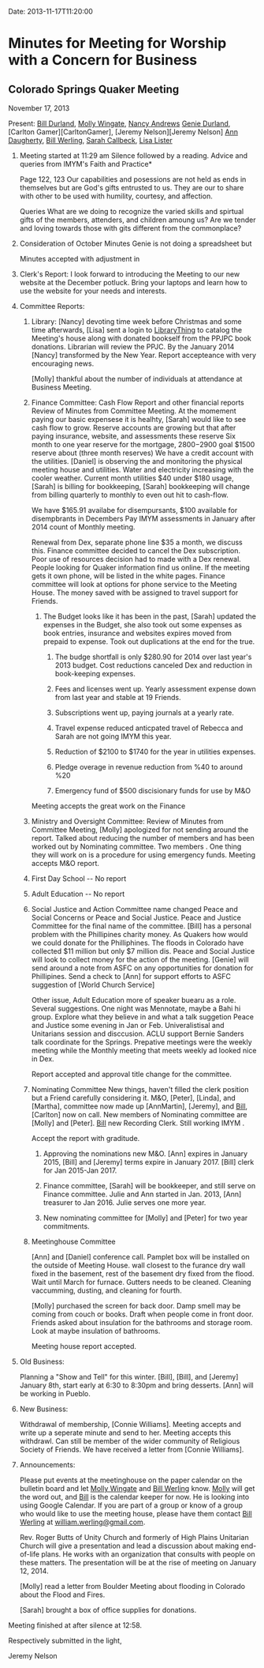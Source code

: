 Date: 2013-11-17T11:20:00

[AnnDaugherty]: /Friends/AnnDaugherty
[BillDurland]: /Friends/BillDurland
[BillWerling]: /Friends/BillWerling
[GenieDurland]: /Friends/GenieDurland
[JeremyNelson]: /Friends/JeremyNelson
[LisaLister]: /Friends/LisaLister
[MollyWingate]: /Friends/MollyWingate
[NancyAndrews]: /Friends/NancyAndrews
[SarahCallbeck]: /Friends/SarahCallbeck

# Minutes for Meeting for Worship with a Concern for Business
## Colorado Springs Quaker Meeting
November 17, 2013

Present: [Bill Durland][BillDurland], [Molly Wingate][MollyWingate], [Nancy Andrews][NancyAndrews]
[Genie Durland][GenieDurland], [Carlton Gamer][CarltonGamer], [Jeremy Nelson][Jeremy Nelson]
[Ann Daugherty][AnnDaugherty], [Bill Werling][BillWerling], [Sarah Callbeck][SarahCallbeck],
[Lisa Lister][LisaLister]

1.  Meeting started at 11:29 am Silence followed by a reading. Advice and queries from IMYM's 
    Faith and Practice*

    Page 122, 123
    Our capabilities and posessions are not held as ends in themselves but are God's gifts entrusted to
    us. They are our to share with other to be used with humility, courtesy, and affection.

    Queries
    What are we doing to recognize the varied skills and spirtual gifts of the members, attenders, and 
    children amoung us? Are we tender and loving towards those with gits different from the 
    commonplace?
    
 

2.  Consideration of October Minutes
    Genie is not doing a spreadsheet but 

    Minutes accepted with adjustment in 

3.  Clerk's Report:  I look forward to introducing the Meeting to our new 
    website at the December potluck. Bring your laptops and learn how to 
    use the website for your needs and interests.

4.  Committee Reports:

    1.  Library: 
        [Nancy] devoting time week before Christmas and some time afterwards, [Lisa] sent 
        a login to [LibraryThing]() to catalog the Meeting's house along with donated 
        bookself from the PPJPC book donations. Librarian will review the PPJC. By the January
        2014 [Nancy] transformed by the New Year. Report accepteance with very encouraging 
        news.

        [Molly] thankful about the number of individuals at attendance at Business Meeting.

    1.  Finance Committee: Cash Flow Report and other financial reports
        Review of Minutes from Committee Meeting. At the momement paying our basic 
        expensese it is healhty, [Sarah] would like to see cash flow to grow. Reserve accounts are
        growing but that after paying insurance, website, and assessments these reserve 
        Six month to one year reserve for the mortgage, $2800-$2900 goal $1500 reserve about (three
        month reserves) We have a credit account with the utilities. [Daniel] is observing the 
        and monitoring the physical meeting house and utilities. Water and electricity increasing with 
        the cooler weather. Current month utilities $40 under $180 usage, [Sarah] is billing for 
        bookkeeping, [Sarah] bookkeeping will change from billing quarterly to monthly to even out 
        hit to cash-flow. 

        We have $165.91 availabe for disempursants, $100 available for disempbrants in Decembers
        Pay IMYM assessments in January after 2014 count of Monthly meeting. 

        Renewal from Dex, separate phone line $35 a month, we discuss this. Finance committee decided to 
        cancel the Dex subscription. Poor use of resources decision had to made with a Dex renewal.
        People looking for Quaker information find us online. If the meeting gets it own phone, will be listed
        in the white pages. Finance committee will look at options for phone service to the Meeting House.
        The money saved with be assigned to travel support for Friends. 

        1.  The Budget looks like it has been in the past, [Sarah] updated the expenses in the Budget, she
            also took out some expenses as book entries, insurance and websites expires moved from prepaid to 
            expense. Took out duplications at the end for the true. 

            1.  The budge shortfall is only $280.90 for 2014 over last year's 2013 budget. 
                Cost reductions canceled Dex and reduction in book-keeping expenses.
            
            1.  Fees and licenses went up. Yearly assessment expense down from last year and stable at 19 Friends.
            
            1.  Subscriptions went up, paying journals at a yearly rate. 

            1.  Travel expense reduced anticpated travel of Rebecca and Sarah are not going IMYM this year.     

            1.  Reduction of $2100 to $1740 for the year in utilities expenses.
            
            1.  Pledge overage in revenue reduction from %40 to around %20
  
            1.  Emergency fund of $500 discisionary funds for use by M&O 

         Meeting accepts the great work on the Finance 
            
    1.  Ministry and Oversight Committee: Review of Minutes from Committee Meeting, [Molly] apologized
        for not sending around the report. Talked about reducing the number of members and has been worked
        out by Nominating committee. Two members . One thing they will work on is a procedure for using 
        emergency funds. Meeting accepts M&O report.

    1.  First Day School -- No report

    1.  Adult Education -- No report 
	
    1.  Social Justice and Action Committee name changed Peace and Social Concerns or Peace and Social Justice. 
        Peace and Justice Committee for the final name of the committee. [Bill] has a personal problem with the 
        Phillipines charity money. As Quakers how would we could donate for the Philliphines.  The floods in 
        Colorado have collected $11 million but only $7 million dis.  Peace and Social Justice will look to collect
        money for the action of the meeting. [Genie] will send around a note from ASFC on any opportunities for 
        donation for Phillipines. Send a check to [Ann] for support efforts to ASFC suggestion of [World Church Service]
  
        Other issue, Adult Education more of speaker buearu as a role. Several suggestions. One night was Mennotate, maybe
        a Bahi hi group. Explore what they believe in and what a talk suggetion Peace and Justice some evening in Jan or 
        Feb. Univeralistisal and Unitarians session and disccusion. ACLU support Bernie Sanders talk coordinate for the 
        Springs. Prepative meetings were the weekly meeting while the Monthly meeting that meets weekly ad looked nice 
        in Dex.

        Report accepted and approval title change for the committee.      

    1.  Nominating Committee  New things, haven't filled the clerk position but a Friend carefully considering it. 
        M&O, [Peter], [Linda], and [Martha], committee now made up [AnnMartin], [Jeremy], and [Bill][BillDurland], 
        [Carlton] now on call. New members of Nominating committee are [Molly] and [Peter]. [Bill][BillWerling] 
        new Recording Clerk. Still working IMYM .

        Accept the report with graditude.

        1.  Approving the nominations new M&O. [Ann] expires in January 2015, [Bill] and [Jeremy] terms
            expire in January 2017. [Bill] clerk for Jan 2015-Jan 2017.

        1.  Finance committee, [Sarah] will be bookkeeper, and still serve on Finance committee. Julie and 
            Ann started in Jan. 2013, [Ann] treasurer to Jan 2016. Julie serves one more year.

        1.  New nominating committee for [Molly] and [Peter] for two year commitments. 
        
    1.  Meetinghouse Committee 

        [Ann] and [Daniel] conference call. Pamplet box will be installed on the outside of Meeting House.
        wall closest to the furance dry wall fixed in the basement, rest of the basement dry fixed from the 
        flood. Wait until March for furnace. Gutters needs to be cleaned. Cleaning vaccumming, dusting, 
        and cleaning for fourth.

        [Molly] purchased the screen for back door. Damp smell may be coming from couch or books. Draft
        when people come in front door. Friends asked about insulation for the bathrooms and storage room.
        Look at maybe insulation of bathrooms. 
 
        Meeting house report accepted. 
 
5.  Old Business:
 
    Planning a "Show and Tell" for this winter. [Bill], [Bill], and [Jeremy] January 8th, start early 
    at 6:30 to 8:30pm and bring desserts. [Ann] will be working in Pueblo. 
		 
6.  New Business:

    Withdrawal of membership, [Connie Williams]. Meeting accepts and write up a seperate minute 
    and send to her. Meeting accepts this withdrawl. Can still be member of the wider community 
    of Religious Society of Friends. We have received a letter from [Connie Williams].  

7.  Announcements:

    Please put events at the meetinghouse on the paper calendar on the bulletin 
    board and let [Molly Wingate][MollyWingate] and [Bill Werling][BillWerling] 
    know. [Molly][MollyWingate] will get the word out, and [Bill][BillWerling]
    is the calendar keeper for now.  He is looking into using Google Calendar. 
    If you are part of a group or know of a group who would like to use the 
    meeting house, please have them contact [Bill Werling][BillWerling] at 
    william.werling@gmail.com. 

    Rev. Roger Butts of Unity Church and formerly of High Plains Unitarian
    Church will give a presentation and lead a discussion about making 
    end-of-life plans.  He works with an organization that consults with 
    people on these matters.  The presentation will be at the rise of meeting on 
    January 12, 2014.

    [Molly] read a letter from Boulder Meeting about flooding in Colorado about the 
    Flood and Fires. 

    [Sarah] brought a box of office supplies for donations.

Meeting finished at after silence at 12:58.

Respectively submitted in the light,

Jeremy Nelson
